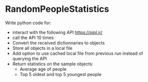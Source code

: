 # RandomPeopleStatistics
Write python code for:
- interact with the following API https://pipl.ir/
- call the API 10 times
- Convert the received dictionnaries to objects
- Store all objects in a local file
- Add option to use cached local file from previous run instead of querying the API 
- Return statistics on the sample objects:
  - Average age of people
  - Top 5 oldest and top 5 youngest people

